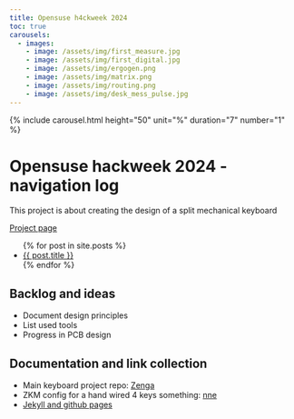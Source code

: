 ```yaml
---
title: Opensuse h4ckweek 2024
toc: true
carousels:
  - images: 
    - image: /assets/img/first_measure.jpg
    - image: /assets/img/first_digital.jpg
    - image: /assets/img/ergogen.png
    - image: /assets/img/matrix.png
    - image: /assets/img/routing.png
    - image: /assets/img/desk_mess_pulse.jpg
---
```


{% include carousel.html height="50" unit="%" duration="7" number="1" %}

# Opensuse hackweek 2024 - navigation log

This project is about creating the design of a split mechanical keyboard


[Project page](https://hackweek.opensuse.org/24/projects/build-a-split-keyboard-from-scratch)

<ul>
  {% for post in site.posts %}
    <li>
      <a href="{{ post.url | relative_url }}">{{ post.title }}</a>
    </li>
  {% endfor %}
</ul>

## Backlog and ideas

* Document design principles
* List used tools
* Progress in PCB design

## Documentation and link collection

- Main keyboard project repo: [Zenga](https://github.com/michelepagot/zenga)
- ZKM config for a hand wired 4 keys something: [nne](https://github.com/michelepagot/zmk-config-nne)
- [Jekyll and github pages](https://docs.github.com/en/pages/setting-up-a-github-pages-site-with-jekyll)
